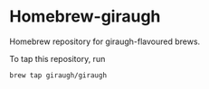 # Homebrew-giraugh

Homebrew repository for giraugh-flavoured brews.

To tap this repository, run
```bash
brew tap giraugh/giraugh
```
